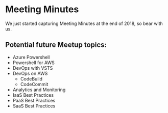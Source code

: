 Meeting Minutes
===============

We just started capturing Meeting Minutes at the end of 2018, so bear with us.

## Potential future Meetup topics:

* Azure Powershell 
* Powershell for AWS 
* DevOps with VSTS
* DevOps on AWS 
  * CodeBuild
  * CodeCommit
* Analytics and Monitoring
* IaaS Best Practices 
* PaaS Best Practices
* SaaS Best Practices

